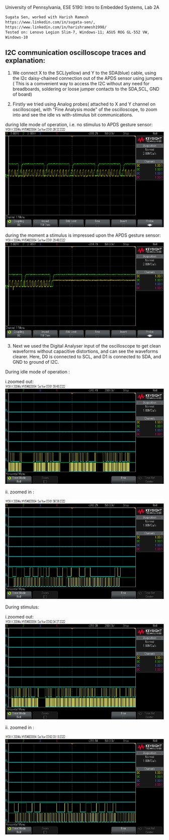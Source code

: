 University of Pennsylvania, ESE 5190: Intro to Embedded Systems, Lab 2A

    Sugata Sen, worked with Harish Ramesh
    https://www.linkedin.com/in/sugata-sen/, https://www.linkedin.com/in/harishramesh1998/
    Tested on: Lenovo Legion Slim-7, Windows-11; ASUS ROG GL-552 VW, Windows-10

## I2C communication oscilloscope traces and explanation:

1. We connect X to the SCL(yellow) and Y to the SDA(blue) cable, using the I2c daisy-chained connection out of the APDS sensor using jumpers
( This is a comvenient way to access the I2C without any need for breadboards, soldering or loose jumper contacts to the SDA,SCL, GND of board)

2. Firstly we tried using Analog probes( attached to X and Y channel on oscilloscope), with "Fine Analysis mode" of the oscilloscope, to zoom into and see the idle vs with-stimulus bit communications.

during Idle mode of operation, i.e. no stimulus to APDS gesture sensor:
![](https://github.com/sugahiraeth/Lab2Bese5190/blob/main/Parts/Part5/Idle_mode.png)

during the moment a stimulus is impressed upon the APDS gesture sensor:
![](https://github.com/sugahiraeth/Lab2Bese5190/blob/main/Parts/Part5/start_of_operation.png)


3. Next we used the Digital Analyser input of the oscilloscope to get clean waveforms without capacitive distortions, and can see the waveforms clearer. Here, D0 is connected to SCL, and D1 is connected to SDA, and GND to ground of I2C.

During idle mode of operation :

i.zoomed out: 
![](https://github.com/sugahiraeth/Lab2Bese5190/blob/main/Parts/Part5/idle_digital_zout.png)

ii. zoomed in :

![](https://github.com/sugahiraeth/Lab2Bese5190/blob/main/Parts/Part5/idle_digital_zin.png)

During stimulus:

i.zoomed out: 
![](https://github.com/sugahiraeth/Lab2Bese5190/blob/main/Parts/Part5/dig_data_zout.png)

ii. zoomed in :

![](https://github.com/sugahiraeth/Lab2Bese5190/blob/main/Parts/Part5/dig_data_zin.png)

